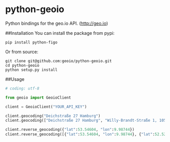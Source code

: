 python-geoio
============

Python bindings for the geo.io API. (http://geo.io)

##Installation 
You can install the package from pypi:
```
pip install python-figo
```
Or from source:
```
git clone git@github.com:geoio/python-geoio.git
cd python-geoio
python setup.py install

```

##Usage 
```python
# coding: utf-8

from geoio import GeoioClient

client = GeoioClient("YOUR_API_KEY")

client.geocoding("Deichstraße 27 Hamburg")
client.geocoding(["Deichstraße 27 Hamburg", "Willy-Brandt-Straße 1, 10557 Berlin, Deutschland"])

client.reverse_geocoding({"lat":53.54604, "lon":9.98744})
client.reverse_geocoding([{"lat":53.54604, "lon":9.98744}, {"lat":52.5201891, "lon":13.3691599542106, "max_rank": "gt_street"}])
```
